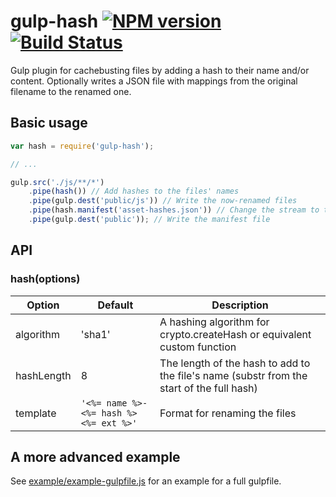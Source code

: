 # gulp-hash [![NPM version][npm-image]][npm-url] [![Build Status][travis-image]][travis-url]
Gulp plugin for cachebusting files by adding a hash to their name and/or content.
Optionally writes a JSON file with mappings from the original filename to the renamed one.

## Basic usage

```javascript
var hash = require('gulp-hash');

// ...

gulp.src('./js/**/*')
	.pipe(hash()) // Add hashes to the files' names
	.pipe(gulp.dest('public/js')) // Write the now-renamed files
	.pipe(hash.manifest('asset-hashes.json')) // Change the stream to the manifest file
	.pipe(gulp.dest('public')); // Write the manifest file
```

## API
### hash(options)

| Option | Default | Description |
| ------ | ------- | ----------- |
| algorithm | 'sha1' | A hashing algorithm for crypto.createHash or equivalent custom function |
| hashLength | 8 | The length of the hash to add to the file's name (substr from the start of the full hash) |
| template | `'<%= name %>-<%= hash %><%= ext %>'` | Format for renaming the files |

## A more advanced example
See [example/example-gulpfile.js](example/example-gulpfile.js) for an example for a full gulpfile.

[npm-url]: https://www.npmjs.org/package/gulp-hash
[npm-image]: https://badge.fury.io/js/gulp-hash.svg

[travis-url]: https://travis-ci.org/Dragory/gulp-hash
[travis-image]: https://api.travis-ci.org/Dragory/gulp-hash.svg
